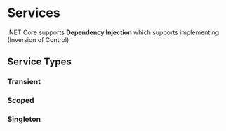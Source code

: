 # Services

.NET Core supports **Dependency Injection** which supports implementing (Inversion of Control)

## Service Types

### Transient

### Scoped

### Singleton